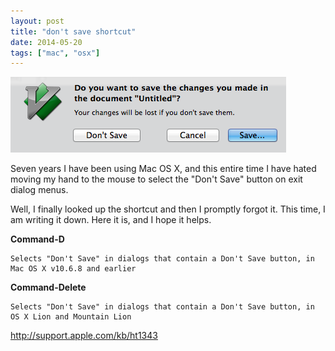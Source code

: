 ```yaml
---
layout: post
title: "don't save shortcut"
date: 2014-05-20
tags: ["mac", "osx"]
---
```


<img src="/assets/dont-save-dialog.png" alt="dont save dialog"/>

Seven years I have been using Mac OS X, and this entire time I have hated
moving my hand to the mouse to select the "Don't Save" button on exit dialog
menus. 

Well, I finally looked up the shortcut and then I promptly forgot it. This
time, I am writing it down. Here it is, and I hope it helps.

**Command-D**

```
Selects "Don't Save" in dialogs that contain a Don't Save button, in Mac OS X v10.6.8 and earlier
```

**Command-Delete**

```
Selects "Don't Save" in dialogs that contain a Don't Save button, in OS X Lion and Mountain Lion
```

http://support.apple.com/kb/ht1343
